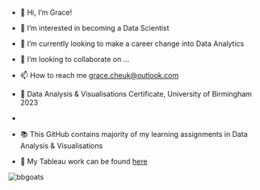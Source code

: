 - 👋 Hi, I’m Grace!
- 👀 I’m interested in becoming a Data Scientist 
- 🌱 I’m currently looking to make a career change into Data Analytics
- 💞️ I’m looking to collaborate on ...
- 📫 How to reach me grace.cheuk@outlook.com

- 📜 Data Analysis & Visualisations Certificate, University of Birmingham 2023
- 
- 📚 This GitHub contains majority of my learning assignments in Data Analysis & Visualisations
- 🧮 My Tableau work can be found [here](https://public.tableau.com/app/profile/grace.cheuk)
 
<!---
gw-sc/gw-sc is a ✨ special ✨ repository because its `README.md` (this file) appears on your GitHub profile.
You can click the Preview link to take a look at your changes.
--->

![bbgoats](https://user-images.githubusercontent.com/111397774/211230588-3a6fafb4-6c48-4c76-b014-a00c6d70eae9.jpeg)
